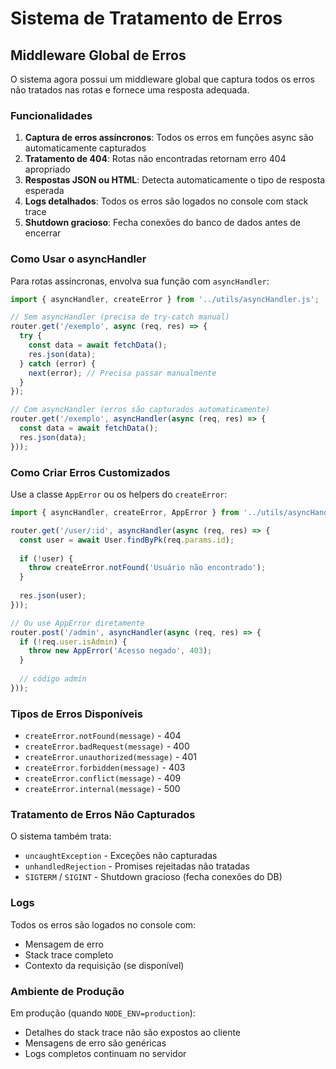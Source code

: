 # Sistema de Tratamento de Erros

## Middleware Global de Erros

O sistema agora possui um middleware global que captura todos os erros não tratados nas rotas e fornece uma resposta adequada.

### Funcionalidades

1. **Captura de erros assíncronos**: Todos os erros em funções async são automaticamente capturados
2. **Tratamento de 404**: Rotas não encontradas retornam erro 404 apropriado
3. **Respostas JSON ou HTML**: Detecta automaticamente o tipo de resposta esperada
4. **Logs detalhados**: Todos os erros são logados no console com stack trace
5. **Shutdown gracioso**: Fecha conexões do banco de dados antes de encerrar

### Como Usar o asyncHandler

Para rotas assíncronas, envolva sua função com `asyncHandler`:

```javascript
import { asyncHandler, createError } from '../utils/asyncHandler.js';

// Sem asyncHandler (precisa de try-catch manual)
router.get('/exemplo', async (req, res) => {
  try {
    const data = await fetchData();
    res.json(data);
  } catch (error) {
    next(error); // Precisa passar manualmente
  }
});

// Com asyncHandler (erros são capturados automaticamente)
router.get('/exemplo', asyncHandler(async (req, res) => {
  const data = await fetchData();
  res.json(data);
}));
```

### Como Criar Erros Customizados

Use a classe `AppError` ou os helpers do `createError`:

```javascript
import { asyncHandler, createError, AppError } from '../utils/asyncHandler.js';

router.get('/user/:id', asyncHandler(async (req, res) => {
  const user = await User.findByPk(req.params.id);
  
  if (!user) {
    throw createError.notFound('Usuário não encontrado');
  }
  
  res.json(user);
}));

// Ou use AppError diretamente
router.post('/admin', asyncHandler(async (req, res) => {
  if (!req.user.isAdmin) {
    throw new AppError('Acesso negado', 403);
  }
  
  // código admin
}));
```

### Tipos de Erros Disponíveis

- `createError.notFound(message)` - 404
- `createError.badRequest(message)` - 400
- `createError.unauthorized(message)` - 401
- `createError.forbidden(message)` - 403
- `createError.conflict(message)` - 409
- `createError.internal(message)` - 500

### Tratamento de Erros Não Capturados

O sistema também trata:
- `uncaughtException` - Exceções não capturadas
- `unhandledRejection` - Promises rejeitadas não tratadas
- `SIGTERM` / `SIGINT` - Shutdown gracioso (fecha conexões do DB)

### Logs

Todos os erros são logados no console com:
- Mensagem de erro
- Stack trace completo
- Contexto da requisição (se disponível)

### Ambiente de Produção

Em produção (quando `NODE_ENV=production`):
- Detalhes do stack trace não são expostos ao cliente
- Mensagens de erro são genéricas
- Logs completos continuam no servidor
